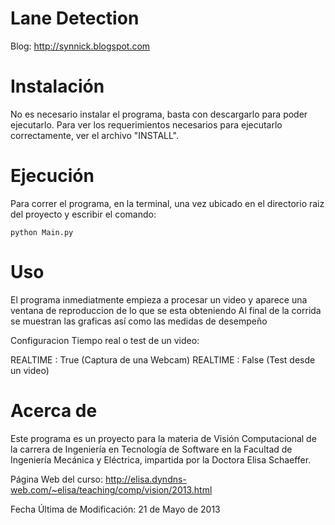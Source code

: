 Lane Detection
===============
Blog: http://synnick.blogspot.com

Instalación
===========

No es necesario instalar el programa, basta con descargarlo
para poder ejecutarlo. Para ver los requerimientos necesarios
para ejecutarlo correctamente, ver el archivo "INSTALL".

Ejecución
=========

Para correr el programa, en la terminal,
una vez ubicado en el directorio raiz del proyecto
y escribir el comando:

  	python Main.py


Uso
===

El programa inmediatmente empieza a procesar un video y aparece una ventana de reproduccion 
de lo que se esta obteniendo Al final de la corrida se muestran 
las graficas así como las medidas de desempeño

Configuracion Tiempo real o test de un video:

REALTIME : True (Captura de una Webcam)
REALTIME : False (Test desde un video)

Acerca de
=========

Este programa es un proyecto para la materia de Visión Computacional
de la carrera de Ingeniería en Tecnología de Software en la Facultad 
de Ingeniería Mecánica y Eléctrica, impartida por la Doctora Elisa
Schaeffer. 

Página Web del curso:
http://elisa.dyndns-web.com/~elisa/teaching/comp/vision/2013.html

Fecha Última de Modificación: 21 de Mayo de 2013
